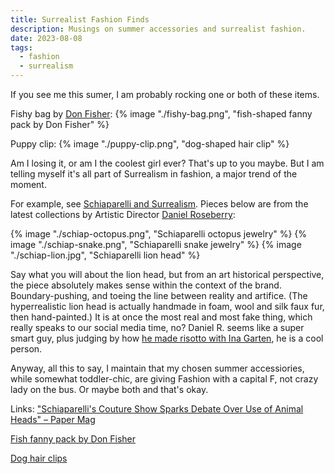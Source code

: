 ```yaml
---
title: Surrealist Fashion Finds
description: Musings on summer accessories and surrealist fashion.
date: 2023-08-08
tags:
  - fashion
  - surrealism
---
```

If you see me this sumer, I am probably rocking one or both of these items.

Fishy bag by [Don Fisher](https://don-fisher.com/):
{% image "./fishy-bag.png", "fish-shaped fanny pack by Don Fisher" %}

Puppy clip:
{% image "./puppy-clip.png", "dog-shaped hair clip" %}


Am I losing it, or am I the coolest girl ever? That's up to you maybe. But I am telling myself it's all part of Surrealism in fashion, a major trend of the moment.

For example, see [Schiaparelli and Surrealism](https://artsandculture.google.com/story/schiaparelli-and-surrealism-victoria-and-albert-museum/yQXRabXbe04rJw?hl=en). Pieces below are from the latest collections by Artistic Director [Daniel Roseberry](https://www.schiaparelli.com/en/21-place-vendome/daniel-roseberry/): 

{% image "./schiap-octopus.png", "Schiaparelli octopus jewelry" %}
{% image "./schiap-snake.png", "Schiaparelli snake jewelry" %}
{% image "./schiap-lion.jpg", "Schiaparelli lion head" %}

Say what you will about the lion head, but from an art historical perspective, the piece absolutely makes sense within the context of the brand. Boundary-pushing, and toeing the line between reality and artifice. (The hyperrealistic lion head is actually handmade in foam, wool and silk faux fur, then hand-painted.) It is at once the most real and most fake thing, which really speaks to our social media time, no?
Daniel R. seems like a super smart guy, plus judging by how [he made risotto with Ina Garten](https://www.nytimes.com/2022/10/25/t-magazine/ina-garten-risotto-recipe.html), he is a cool person.

Anyway, all this to say, I maintain that my chosen summer accessiories, while somewhat toddler-chic, are giving Fashion with a capital F, not crazy lady on the bus. Or maybe both and that's okay. 


Links:
["Schiaparelli's Couture Show Sparks Debate Over Use of Animal Heads" – Paper Mag](https://www.papermag.com/schiaparelli-animal-heads)

[Fish fanny pack by Don Fisher](https://don-fisher.com/collections/fanny-packs/products/john-dory-adult)

[Dog hair clips](https://www.etsy.com/listing/1526118167/french-acetate-dog-hair-clip-claw-fun)
